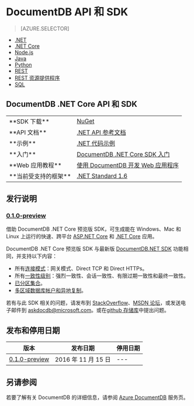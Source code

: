 <properties
    pageTitle="DocumentDB .NET Core API 和 SDK | Azure"
    description="了解有关 .NET Core API 和 SDK 的全部信息，包括发布日期、停用日期和 DocumentDB.NET Core SDK 各版本之间的更改。"
    services="documentdb"
    documentationcenter=".net"
    author="rnagpal"
    manager="jhubbard"
    editor="cgronlun" />
<tags
    ms.assetid="f899b314-26ac-4ddb-86b2-bfdf05c2abf2"
    ms.service="documentdb"
    ms.workload="data-services"
    ms.tgt_pltfrm="na"
    ms.devlang="dotnet"
    ms.topic="article"
    ms.date="11/23/2016"
    wacn.date="01/16/2017"
    ms.author="rnagpal" />

# DocumentDB API 和 SDK
>[AZURE.SELECTOR]
- [.NET](/documentation/articles/documentdb-sdk-dotnet/)
- [.NET Core](/documentation/articles/documentdb-sdk-dotnet-core/)
- [Node.js](/documentation/articles/documentdb-sdk-node/)
- [Java](/documentation/articles/documentdb-sdk-java/)
- [Python](/documentation/articles/documentdb-sdk-python/)
- [REST](https://docs.microsoft.com/zh-cn/rest/api/documentdb/)
- [REST 资源提供程序](https://docs.microsoft.com/rest/api/documentdbresourceprovider/)
- [SQL](https://msdn.microsoft.com/zh-cn/library/azure/dn782250.aspx)

## DocumentDB .NET Core API 和 SDK
<table>  


<tr><td>**SDK 下载**</td><td><a href="https://www.nuget.org/packages/Microsoft.Azure.DocumentDB.Core/">NuGet</a></td></tr>

<tr><td>**API 文档**</td><td><a href="https://msdn.microsoft.com/zh-cn/library/azure/dn948556.aspx">.NET API 参考文档</a></td></tr>

<tr><td>**示例**</td><td><a href="/documentation/articles/documentdb-dotnet-samples/">.NET 代码示例</a></td></tr>

<tr><td>**入门**</td><td><a href="/documentation/articles/documentdb-dotnetcore-get-started/">DocumentDB .NET Core SDK 入门</a></td></tr>

<tr><td>**Web 应用教程**</td><td><a href="/documentation/articles/documentdb-dotnet-application/">使用 DocumentDB 开发 Web 应用程序</a></td></tr>

<tr><td>**当前受支持的框架**</td><td><a href="https://www.nuget.org/packages/NETStandard.Library">.NET Standard 1.6</a></td></tr>
</table>

## 发行说明

### <a name="0.1.0-preview"/>[0.1.0-preview](https://www.nuget.org/packages/Microsoft.Azure.DocumentDB.Core/0.1.0-preview)

借助 DocumentDB .NET Core 预览版 SDK，可生成能在 Windows、Mac 和 Linux 上运行的快速、跨平台 [ASP.NET Core](https://www.asp.net/core) 和 [.NET Core](https://www.microsoft.com/net/core#windows) 应用。

DocumentDB .NET Core 预览版 SDK 与最新版 [DocumentDB.NET SDK](/documentation/articles/documentdb-sdk-dotnet/) 功能相同，并支持以下内容：
- 所有[连接模式](/documentation/articles/documentdb-performance-tips/#networking/)：网关模式、Direct TCP 和 Direct HTTPs。
- 所有[一致性级别](/documentation/articles/documentdb-consistency-levels/)：强烈一致性、会话一致性、有限过期一致性和最终一致性。
- [已分区集合](/documentation/articles/documentdb-partition-data/)。
- [多区域数据库帐户和异地复制](/documentation/articles/documentdb-distribute-data-globally/)。

若有与此 SDK 相关的问题，请发布到 [StackOverflow](http://stackoverflow.com/questions/tagged/azure-documentdb)、[MSDN 论坛](http://go.microsoft.com/fwlink/?LinkId=631655)，或发送电子邮件到 [askdocdb@microsoft.com](mailto:askdocdb@microsoft.com)。或在[github 存储库](https://github.com/Azure/azure-documentdb-dotnet/issues)中提出问题。

## 发布和停用日期

| 版本 | 发布日期 | 停用日期 |
| --- | --- | --- |
| [0.1.0-preview](#0.1.0-preview) |2016 年 11 月 15 日|--- |

## 另请参阅
若要了解有关 DocumentDB 的详细信息，请参阅 [Azure DocumentDB](/home/features/documentdb/) 服务页。

<!---HONumber=Mooncake_0109_2017-->
